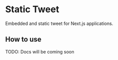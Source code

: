 # Static Tweet

Embedded and static tweet for Next.js applications.

## How to use

TODO: Docs will be coming soon
